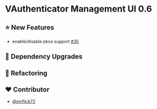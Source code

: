 # VAuthenticator Management UI 0.6

## :star: New Features

- enable/disable pkce support [#35](https://github.com/VAuthenticator/vauthenticator-management-ui/issues/35)

## :hammer: Dependency Upgrades


## :art: Refactoring


## :heart: Contributor

- [@mrflick72](https://github.com/mrFlick72)